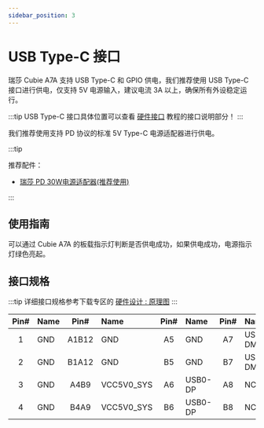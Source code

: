 ```yaml
---
sidebar_position: 3
---
```


# USB Type-C 接口

瑞莎 Cubie A7A 支持 USB Type-C 和 GPIO 供电，我们推荐使用 USB Type-C 接口进行供电，仅支持 5V 电源输入，建议电流 3A 以上，确保所有外设稳定运行。

:::tip
USB Type-C 接口具体位置可以查看 [硬件接口](./hardware-info) 教程的接口说明部分！
:::

我们推荐使用支持 PD 协议的标准 5V Type-C 电源适配器进行供电。

:::tip

推荐配件：

- [瑞莎 PD 30W电源适配器(推荐使用)](https://radxa.com/products/accessories/power-pd-30w)

:::

## 使用指南

可以通过 Cubie A7A 的板载指示灯判断是否供电成功，如果供电成功，电源指示灯绿色亮起。

## 接口规格

:::tip
详细接口规格参考下载专区的 [硬件设计 : 原理图](../download)
:::

| Pin# | Name | Pin#  | Name       | Pin# | Name    | Pin# | Name    |
| :--: | :--- | :---: | :--------- | :--: | :------ | :--: | :------ |
|  1   | GND  | A1B12 | GND        |  A5  | GND     |  A7  | USB0-DM |
|  2   | GND  | B1A12 | GND        |  B5  | GND     |  B7  | USB0-DM |
|  3   | GND  | A4B9  | VCC5V0_SYS |  A6  | USB0-DP |  A8  | NC      |
|  4   | GND  | B4A9  | VCC5V0_SYS |  B6  | USB0-DP |  B8  | NC      |
